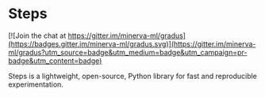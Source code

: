 # Steps

[![Join the chat at https://gitter.im/minerva-ml/gradus](https://badges.gitter.im/minerva-ml/gradus.svg)](https://gitter.im/minerva-ml/gradus?utm_source=badge&utm_medium=badge&utm_campaign=pr-badge&utm_content=badge)

Steps is a lightweight, open-source, Python library for fast and reproducible experimentation.
